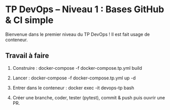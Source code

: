 # TP DevOps – Niveau 1 : Bases GitHub & CI simple

Bienvenue dans le premier niveau du TP DevOps ! 
Il est fait usage de conteneur.

## Travail à faire
1. Construire :
   docker-compose -f docker-compose.tp.yml build

2. Lancer :
   docker-compose -f docker-compose.tp.yml up -d

3. Entrer dans le conteneur :
   docker exec -it devops-tp bash

4. Créer une branche, coder, tester (pytest), commit & push puis ouvrir une PR.

